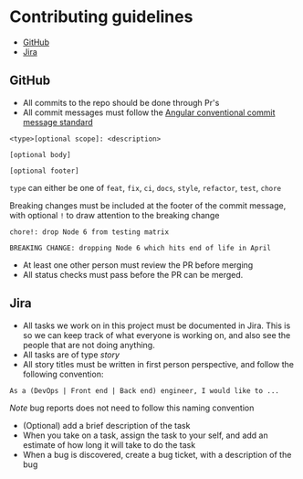# Contributing guidelines

<!-- vim-markdown-toc GFM -->

-  [GitHub](#github)
-  [Jira](#jira)

<!-- vim-markdown-toc -->

## GitHub

-  All commits to the repo should be done through Pr's
-  All commit messages must follow the [Angular conventional commit message standard](https://www.conventionalcommits.org/en/v1.0.0-beta.4/)

```
<type>[optional scope]: <description>

[optional body]

[optional footer]
```

`type` can either be one of `feat`, `fix`, `ci`, `docs`, `style`, `refactor`, `test`, `chore`

Breaking changes must be included at the footer of the commit message, with optional `!` to draw attention to the breaking change

```
chore!: drop Node 6 from testing matrix

BREAKING CHANGE: dropping Node 6 which hits end of life in April
```

-  At least one other person must review the PR before merging
-  All status checks must pass before the PR can be merged.

## Jira

-  All tasks we work on in this project must be documented in Jira. This is so we can keep track of what everyone is working on, and also see the people that are not doing anything.
-  All tasks are of type _story_
-  All story titles must be written in first person perspective, and follow the following convention:

```
As a (DevOps | Front end | Back end) engineer, I would like to ...
```

_Note_ bug reports does not need to follow this naming convention

-  (Optional) add a brief description of the task
-  When you take on a task, assign the task to your self, and add an estimate of how long it will take to do the task
-  When a bug is discovered, create a bug ticket, with a description of the bug
